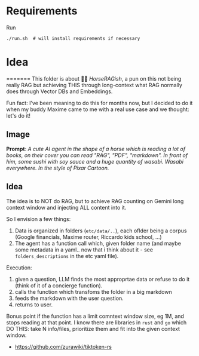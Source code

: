 # Requirements

Run

```shell
./run.sh  # will install requirements if necessary
```

# Idea
=======
This folder is about 🐴🧄 *HorseRAGish*, a pun on this not being really RAG but achieving THIS through long-context what RAG normally does through Vector DBs and Embeddings.

Fun fact: I've been meaning to do this for months now, but I decided to do it when my buddy Maxime came to me with a real use case and we thought: let's do it!

## Image

**Prompt**: *A cute AI agent in the shape of a horse which is reading a lot of books, on their cover you can read "RAG", "PDF", "markdown". In front of him, some sushi with soy sauce and a huge quantity of wasabi. Wasabi everywhere. In the style of Pixar Cartoon.*

## Idea

The idea is to NOT do RAG, but to achieve RAG counting on Gemini long context window and injecting ALL content into it.

So I envision a few things:

1. Data is organized in folders (`etc/data/..`), each oflder being a corpus (Google financials, Maxime router, Riccardo kids school, ...)
2. The agent has a function call which, given folder name (and maybe some metadata in a yaml.. now that i think about it - see `folders_descriptions` in the etc yaml file).

Execution:
1. given a question, LLM finds the most approprtae data or refuse to do it (think of it of a concierge function).
2. calls the function which transfoms the folder in a big markdown
3. feeds the markdown with the user question.
4. returns to user.

Bonus point if the function has a limit comntext window size, eg 1M, and stops reading at that point. I know there are libraries in `rust` and `go` which DO THIS: take N info/files, prioritize them and fit into the given context window.

* https://github.com/zurawiki/tiktoken-rs
